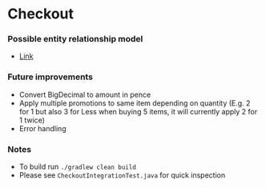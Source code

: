 # Checkout


### Possible entity relationship model
- [Link](rdbms/design/entity-relationship-model.png)


### Future improvements
- Convert BigDecimal to amount in pence
- Apply multiple promotions to same item depending on quantity (E.g. 2 for 1 but also 3 for Less when buying 5 items, it will currently apply 2 for 1 twice)
- Error handling


### Notes
- To build run ```./gradlew clean build```
- Please see ```CheckoutIntegrationTest.java``` for quick inspection